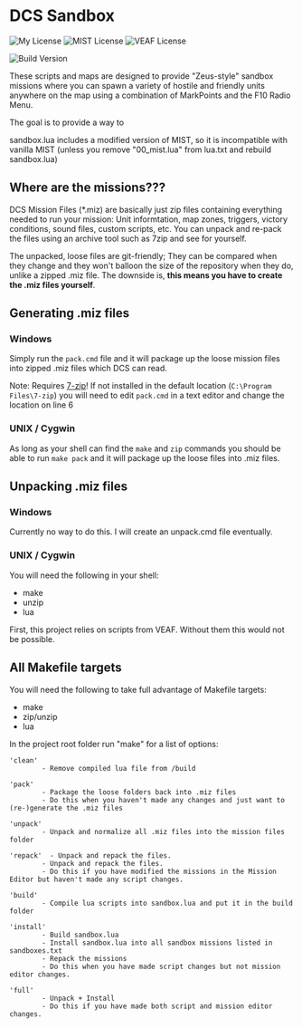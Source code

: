 # DCS Sandbox

![My License](https://img.shields.io/github/license/vsTerminus/DCS-Sandbox?label=Repo%20License) ![MIST License](https://img.shields.io/github/license/mrSkortch/MissionScriptingTools?label=MIST%20License) ![VEAF License](https://img.shields.io/github/license/VEAF/VEAF-Mission-Creation-Tools?label=VEAF%20License)


![Build Version](https://img.shields.io/github/v/tag/vsTerminus/DCS-Sandbox?label=Latest%20Build)

These scripts and maps are designed to provide "Zeus-style" sandbox missions where you can spawn a variety of hostile and friendly units anywhere on the map using a combination of MarkPoints and the F10 Radio Menu.

The goal is to provide a way to 

sandbox.lua includes a modified version of MIST, so it is incompatible with vanilla MIST (unless you remove "00_mist.lua" from lua.txt and rebuild sandbox.lua)

## Where are the missions???

DCS Mission Files (*.miz) are basically just zip files containing everything needed to run your mission: Unit informtation, map zones, triggers, victory conditions, sound files, custom scripts, etc. You can unpack and re-pack the files using an archive tool such as 7zip and see for yourself.

The unpacked, loose files are git-friendly; They can be compared when they change and they won't balloon the size of the repository when they do, unlike a zipped .miz file. The downside is, **this means you have to create the .miz files yourself**.

## Generating .miz files

### Windows

Simply run the `pack.cmd` file and it will package up the loose mission files into zipped .miz files which DCS can read.

Note: Requires [7-zip](https://www.7-zip.org/download.html)! If not installed in the default location (`C:\Program Files\7-zip`) you will need to edit `pack.cmd` in a text editor and change the location on line 6

### UNIX / Cygwin

As long as your shell can find the `make` and `zip` commands you should be able to run `make pack` and it will package up the loose files into .miz files.

## Unpacking .miz files

### Windows

Currently no way to do this. I will create an unpack.cmd file eventually.

### UNIX / Cygwin

You will need the following in your shell:
- make
- unzip
- lua

First, this project relies on scripts from VEAF. Without them this would not be possible.


## All Makefile targets

You will need the following to take full advantage of Makefile targets:
- make
- zip/unzip
- lua

In the project root folder run "make" for a list of options:

    'clean'
            - Remove compiled lua file from /build

    'pack'
            - Package the loose folders back into .miz files
            - Do this when you haven't made any changes and just want to (re-)generate the .miz files

    'unpack'
            - Unpack and normalize all .miz files into the mission files folder

    'repack'  - Unpack and repack the files.
            - Unpack and repack the files.
            - Do this if you have modified the missions in the Mission Editor but haven't made any script changes.

    'build'
            - Compile lua scripts into sandbox.lua and put it in the build folder

    'install'
            - Build sandbox.lua
            - Install sandbox.lua into all sandbox missions listed in sandboxes.txt
            - Repack the missions
            - Do this when you have made script changes but not mission editor changes.

    'full'
            - Unpack + Install
            - Do this if you have made both script and mission editor changes.

